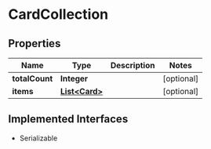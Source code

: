 

# CardCollection


## Properties

| Name | Type | Description | Notes |
|------------ | ------------- | ------------- | -------------|
|**totalCount** | **Integer** |  |  [optional] |
|**items** | [**List&lt;Card&gt;**](Card.md) |  |  [optional] |


## Implemented Interfaces

* Serializable


